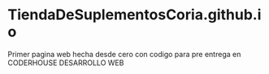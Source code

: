 # TiendaDeSuplementosCoria.github.io
Primer pagina web hecha desde cero con codigo para pre entrega en CODERHOUSE DESARROLLO WEB
